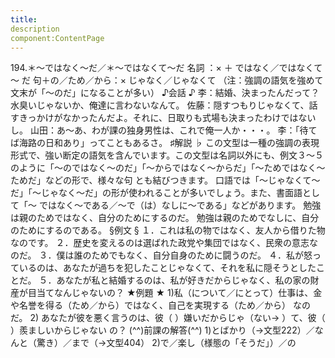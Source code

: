 ```yaml
---
title:
description
component:ContentPage
---
```



194.＊～ではなく～だ／＊～ではなくて～だ
名詞 ：× ＋ ではなく／ではなくて ～ だ
句＋の／ため／から：× じゃなく／じゃなくて
（注：強調の語気を強めて文末が「～のだ」になることが多い）
♪会話 ♪
李：結婚、決まったんだって？水臭いじゃないか、俺達に言わないなんて。
佐藤：隠すつもりじゃなくて、話すきっかけがなかったんだよ。それに、日取りも式場も決まったわけではない し。
山田：あ～あ、わが課の独身男性は、これで俺一人か・・・。
李：「待てば海路の日和あり」ってこともあるさ。
♯解説 ♭
この文型は一種の強調の表現形式で、強い断定の語気を含んでいます。この文型は名詞以外にも、例文３～５
のように「～のではなく～のだ」「～からではなく～からだ」「～ためではなく～ためだ」などの形で、様々な句 とも結びつきます。
口語では「～じゃなくて～だ」「～じゃなく～だ」の形が使われることが多いでしょう。また、書面語として「～ ではなく～である／～で（は）なしに～である」などがあります。
勉強は親のためではなく、自分のためにするのだ。
勉強は親のためでなしに、自分のためにするのである。
§例文 §
１．これは私の物ではなく、友人から借りた物なのです。
２．歴史を変えるのは選ばれた政党や集団ではなく、民衆の意志なのだ。
３．僕は誰のためでもなく、自分自身のために闘うのだ。
４．私が怒っているのは、あなたが過ちを犯したことじゃなくて、それを私に隠そうとしたことだ。
５．あなたが私と結婚するのは、私が好きだからじゃなく、私の家の財産が目当てなんじゃないの？
★例題 ★
1)私（について／にとって）仕事は、金や名誉を得る（ため／から）ではなく、自己を実現する（ため／から）
なのだ。
2) あなたが彼を悪く言うのは、彼（ ）嫌いだからじゃ（ない→ ）て、彼（ ）羨ましいからじゃない の？
(^^)前課の解答(^^)
1)とばかり（→文型222）／なんと（驚き）／まで（→文型404）
2)で／楽し（様態の「そうだ」）／の
